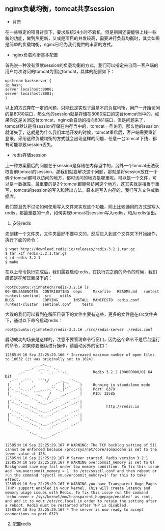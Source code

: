 ## nginx负载均衡，tomcat共享session

- 背景

在一些特定的项目背景下，要求系统24小时不宕机，但是期间还要能够上线一些新的功能，做到热更新，又或是项目的并发较高，需要进行负载均衡时，其实如果是简单的负载均衡，nginx已经为我们提供的丰富的方式。

- nginx负载均衡基本配置

首先说一种没有贡献session的负载均衡的方式，我们可以指定来自同一客户端的用户每次访问的tomcat为固定tomcat，具体的配置如下：

````config
upstream backserver { 
ip_hash; 
server localhost:8080; 
server localhost:8081; 
} 
````

以上的方式存在一定的问题，只能说是实现了最基本的负载均衡，用户一开始访问的是8080端口，那么他的session就是存储在8080端口的这台tomcat当中的，如果你这是关闭这台tomcat，nginx会自动的指向8081端口，但是问题来了，tomcat默认是将session存储在内存当中的，tomcat一旦关闭，那么他的session就消失了，这就是为什么我们本地开发的时候，tomcat重启后，客户端需要重新登录，采用这种负载均衡的方式就会出现这样的问题，任意一台tomcat下线，都有可能导致session丢失。

- redis存储session

上一种方案最后的问题在于session是存储在内存当中的，另外一个tomcat无法获取当前tomcat的session，那我们就要解决这个问题，那就是将session放在一个俩个tomcat都可以访问的地方，都可访问的地方是哪里呢，可以是一个文件，可以是一数据库，最重要的是2个tomcat都能够访问这个地方，这其实就是相当于重写，tomcat的session的写入和读出方法，原本是写入内存的，我们写入文件或数据库。

我们暂且先不讨论如何使用写入文件来实现这个功能，网上比较通用的方式是写入redis，那最重要的一点，如何实现tomcat将session写入redis，和从redis读出。

1. 安装redis

先创建一个文件夹，文件夹最好不要中文的，然后进入到这个文件夹下开始操作，执行下面的命令：

````shell
$ wget http://download.redis.io/releases/redis-3.2.1.tar.gz
$ tar xzf redis-3.2.1.tar.gz
$ cd redis-3.2.1
$ make
````

在以上命令执行完成后，我们需要启动redis，在执行完之前的命令的时候，我们应该是在解压目录下的：

````shell
root@ubuntu:/jinhetech/redis-3.2.1# ls
00-RELEASENOTES  CONTRIBUTING  deps     Makefile   README.md   runtest          runtest-sentinel  src    utils
BUGS             COPYING       INSTALL  MANIFESTO  redis.conf  runtest-cluster  sentinel.conf     tests
````

大致的我们可以看到在解压目录下的文件主要有这些，更多的文件是在src文件夹下，通过以下命令启动redis：

````shell
root@ubuntu:/jinhetech/redis-3.2.1# ./src/redis-server ./redis.conf
````

启动成功的场景是这样的，注意不要管理命令行窗口，因为这个命令不是后台运行的命令，如果你要继续进行操作，请启动另外的窗口：

````shell
12585:M 10 Sep 22:25:29.166 * Increased maximum number of open files to 10032 (it was originally set to 1024).
                _._                                                  
           _.-``__ ''-._                                             
      _.-``    `.  `_.  ''-._           Redis 3.2.1 (00000000/0) 64 bit
  .-`` .-```.  ```\/    _.,_ ''-._                                   
 (    '      ,       .-`  | `,    )     Running in standalone mode
 |`-._`-...-` __...-.``-._|'` _.-'|     Port: 6379
 |    `-._   `._    /     _.-'    |     PID: 12585
  `-._    `-._  `-./  _.-'    _.-'                                   
 |`-._`-._    `-.__.-'    _.-'_.-'|                                  
 |    `-._`-._        _.-'_.-'    |           http://redis.io        
  `-._    `-._`-.__.-'_.-'    _.-'                                   
 |`-._`-._    `-.__.-'    _.-'_.-'|                                  
 |    `-._`-._        _.-'_.-'    |                                  
  `-._    `-._`-.__.-'_.-'    _.-'                                   
      `-._    `-.__.-'    _.-'                                       
          `-._        _.-'                                           
              `-.__.-'                                               

12585:M 10 Sep 22:25:29.167 # WARNING: The TCP backlog setting of 511 cannot be enforced because /proc/sys/net/core/somaxconn is set to the lower value of 128.
12585:M 10 Sep 22:25:29.167 # Server started, Redis version 3.2.1
12585:M 10 Sep 22:25:29.167 # WARNING overcommit_memory is set to 0! Background save may fail under low memory condition. To fix this issue add 'vm.overcommit_memory = 1' to /etc/sysctl.conf and then reboot or run the command 'sysctl vm.overcommit_memory=1' for this to take effect.
12585:M 10 Sep 22:25:29.167 # WARNING you have Transparent Huge Pages (THP) support enabled in your kernel. This will create latency and memory usage issues with Redis. To fix this issue run the command 'echo never > /sys/kernel/mm/transparent_hugepage/enabled' as root, and add it to your /etc/rc.local in order to retain the setting after a reboot. Redis must be restarted after THP is disabled.
12585:M 10 Sep 22:25:29.167 * The server is now ready to accept connections on port 6379
````
2. 配置redis

